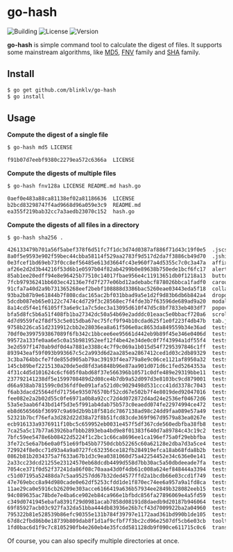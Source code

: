 # go-hash

![Building](https://img.shields.io/badge/building-passing-green.svg)
![License](https://img.shields.io/badge/license-MIT-blue.svg)
![Version](https://img.shields.io/badge/version-1.0.0-green.svg)

**go-hash** is simple command tool to calculate the digest of files. It supports some mainstream algorithms, like [MD5][], [FNV][] family and [SHA][] family. 

## Install

```bash
$ go get github.com/blinklv/go-hash
$ go install
```

## Usage

**Compute the digest of a single file**

```bash
$ go-hash md5 LICENSE

f91b07d7eebf9380c2279ea572c6366a  LICENSE
```

**Compute the digests of multiple files**

```bash
$ go-hash fnv128a LICENSE README.md hash.go

0aef0e483a88ca81138ef02a81186636  LICENSE
b2bcd83298747f4ad9668d96a059e3c9  README.md
ea355f219bab32cc7a3aedb23070c152  hash.go
```

**Compute the digests of all files in a directory**

```bash
$ go-hash sha256 .

426133479b701a56f5abef378f6d51fc7f1dc3d74d0387af886f71d43c19f0e5  .jscsrc
8a0f5e9593e902f59bec44cbba58114f529aa2783f9d517d2da7f3886cb49d70  .jshintrc
0e3fcef1bd69eb73f0cc8ef56485e613d3664fc43e960f7a4d5355c7c0c3a47a  affix.js
af26e2d2d3b44216f53d6b1e0597b04f82ab4299b0e89638b750ede1bcf6fc17  alert.js
85ab1ee20edff94e8e96425b77510c14017fbae956e4c11913651db0f1218a13  button.js
7fcb97936241bb603ec42136e7fd7f277e06bd12adebabcf878026bbca1fadf0  carousel.js
91cfa7a40d2a9b731365268eef2bebf108888d3386bac5260eae03443eda5f18  collapse.js
93ba2b87b9e61844b7f808cdac165ac2bf031bbad9a5e1d2f9d83b6db6b842a4  dropdown.js
5dcdb087eb65e0122c7474c4d729f3c28568ec7f4fde3b7f63596de689ad9a20  modal.js
8a14cd5f4e1f6105ff3a6e9c1a7c5dec3a13095d610f47d5c8bf7833eb403df7  popover.js
bfa5d8fc5b6a51f408fb1ba27342dc50a54b69e2adddc01eaac5e0bbacf720a6  scrollspy.js
4d7d9559fe2f8df53c5e015dba67ec75fcf9f94b10cdad625f1e0f223f4db47b  tab.js
9758b226ca51d2319912cbb2e28036ea8a61f506e0ac8653da849559b34e36ad  tests/README.md
70df0e3997593867089f6fb342c1bbcee6ee95661d442eb9b89f45e346e0406d  tests/index.html
99572a133fe0aa6e5c0a15b981952eef12f4be42e34de0c0f7f43994a1df55f4  tests/unit/.jshintrc
3e2d597f1470ab9df0d4a7881e3388c4c7f9c069a1b015d54f7295397846c1ff  tests/unit/affix.js
893943eaf59f093b993667c5c2a993d6d2aa285ea2867412ced1d03c2db89329  tests/unit/alert.js
3c3ba764bbcfe7fde855d905ab79ac39193f4ea779a8e9c06ce1121af8950a32  tests/unit/button.js
145cb89bef2215130a20de5ed8fd3a6848b96e87aa901d071d6c1fed5264353a  tests/unit/carousel.js
4f31c4d5d101624c6cf605f0abd68f37e566396b10571c0dfe489e29319bbe11  tests/unit/collapse.js
237792141238df5e1599708489d2d08ce4b7db9a52d097d3e8103bc9cd879001  tests/unit/dropdown.js
d66a938ab781599c0d36fdf0e091afa521d0c9029498d531ccc41dd3378c7043  tests/unit/modal.js
f6ab3dacd25564dfd71756e935076570bf52cd67e502b7f4e8019ded92047016  tests/unit/phantom.js
fee082e2a2b02d55c0fe6971a0b8a92cc72d4d072872d4ad24e2536ef04672d6  tests/unit/popover.js
53a5e3aab6f43bd14f5d3e5f991ab4dab75b573c0eaedd074fe22974994ce472  tests/unit/scrollspy.js
eb8d656566bf36997c9a69d2b9b18f581dc7867138ad98c24dd9faa089e57a49  tests/unit/tab.js
52321b7bcf76efa3d282d22d38a72f8b51fcd83cde369f967d9579a83ea0267e  tests/unit/tooltip.js
ecb916133a9376911f10bc5c659952eb0031e457f5df367cde560edbfba38fb8  tests/vendor/jquery.min.js
7ca25a5c17b77a63926bafbbb2893eba4bd9e8f01383f640d7a89784c43c19c2  tests/vendor/qunit.css
7bfc59ee5478e6b08422d5224f1c2bc1c66ca8696ee1ca196ef75a0f29ebbfba  tests/vendor/qunit.js
3fe72c5e6a7b6e0a0f51e69fb45bb7750dcbb52265c60a62128e2dba7d3a5ce4  tests/visual/affix-with-sticky-footer.html
729924f8e0cc71d93a4a9a0727fc632356ce182fb284919efca18ab68fda8b2b  tests/visual/affix.html
0862b81b2034375a7f633a67b1d3c9ea0381060d75a42254452e34c636e0e141  tests/visual/alert.html
2a33cc23dcd21255e23124570eb68dcdb4499d558d7bb30ac5a50dbdeeade7fa  tests/visual/button.html
7054ce371f0d52f37241da86f08c70aaa43d0f4db61c008a624ef848444a3394  tests/visual/carousel.html
c51d07195a52488da7c5aa95257dd67b32ded4577ffd2a1bcdb66e03ccd1f749  tests/visual/collapse.html
47e769ebcc8a94d980cade0e62df5253cfdd1de1f870ec74ee6a957a9a1fd8ca  tests/visual/dropdown.html
11ae29ca0e5916cb26209e303acce6166419a636b57934ee2849b328082eeb15  tests/visual/modal.html
94c089635ac78bde7e4ba6ce902eb84ca966e1bfbdc856fa27896069e4a5fd59  tests/visual/popover.html
c349d0741945ebafa8391f29d0981acab7858d08191d8daedb9d20187b946064  tests/visual/scrollspy.html
69f85927acb03c927fa32da51bba444db83936e26b7cf43d7009922ba2a04960  tests/visual/tab.html
795322b81e528539b86efc90355e131b784f39797e1172aad361bd990b1de105  tests/visual/tooltip.html
67d8c2fbd86b0e18739b809dab8f1d1af9cfbf7f3bc2cd96e2507df5cb6e03cb  tooltip.js
1fd0bac6d1f9c7c8105290fb4e260eb4e35fcdd581128db9f090ce611715c0c6  transition.js
```

Of course, you can also specify multiple directories at once.

[MD5]: https://en.wikipedia.org/wiki/MD5
[FNV]: https://en.wikipedia.org/wiki/Fowler%E2%80%93Noll%E2%80%93Vo_hash_function
[SHA]: https://en.wikipedia.org/wiki/Secure_Hash_Algorithms

